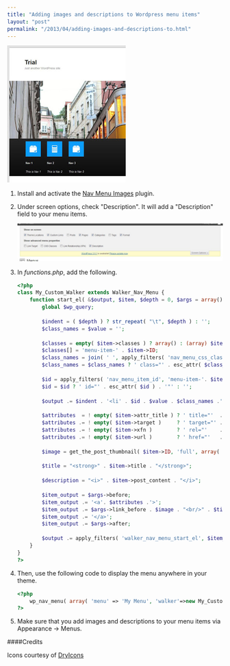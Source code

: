 ```yaml
---
title: "Adding images and descriptions to Wordpress menu items"
layout: "post"
permalink: "/2013/04/adding-images-and-descriptions-to.html"
---
```


![WP Menu](/images/wpmenu.jpg)

1. Install and activate the [Nav Menu Images](http://wordpress.org/extend/plugins/nav-menu-images/) plugin.
2. Under screen options, check "Description". It will add a "Description" field to your menu items. 
	
	![Screen Options](/images/screenoptions.jpg)

3. In _functions.php_, add the following. 

	```php
	<?php
	class My_Custom_Walker extends Walker_Nav_Menu {
		function start_el( &$output, $item, $depth = 0, $args = array(), $id = 0 ) {
			global $wp_query;

			$indent = ( $depth ) ? str_repeat( "\t", $depth ) : '';
			$class_names = $value = '';

			$classes = empty( $item->classes ) ? array() : (array) $item->classes;
			$classes[] = 'menu-item-' . $item->ID;
			$class_names = join( ' ', apply_filters( 'nav_menu_css_class', array_filter( $classes ), $item, $args ) );
			$class_names = $class_names ? ' class="' . esc_attr( $class_names ) . '"' : '';

			$id = apply_filters( 'nav_menu_item_id', 'menu-item-'. $item->ID, $item, $args );
			$id = $id ? ' id="' . esc_attr( $id ) . '"' : '';

			$output .= $indent . '<li' . $id . $value . $class_names .'>';

			$attributes  = ! empty( $item->attr_title ) ? ' title="'  . esc_attr( $item->attr_title ) .'"' : '';
			$attributes .= ! empty( $item->target )     ? ' target="' . esc_attr( $item->target     ) .'"' : '';
			$attributes .= ! empty( $item->xfn )        ? ' rel="'    . esc_attr( $item->xfn        ) .'"' : '';
			$attributes .= ! empty( $item->url )        ? ' href="'   . esc_attr( $item->url        ) .'"' : '';

			$image = get_the_post_thumbnail( $item->ID, 'full', array( 'alt' => $item->post_content, 'title' => $item->post_content ) );
			
			$title = "<strong>" . $item->title . "</strong>";
			
			$description = "<i>" . $item->post_content . "</i>";
			
			$item_output = $args->before;
			$item_output .= '<a'. $attributes .'>';
			$item_output .= $args->link_before . $image . "<br/>" . $title . "<br/>" . $description . $args->link_after;
			$item_output .= '</a>';
			$item_output .= $args->after;
			
			$output .= apply_filters( 'walker_nav_menu_start_el', $item_output, $item, $depth, $args );
		}
	}
	?>
	```

4. Then, use the following code to display the menu anywhere in your theme.

	```php
	<?php
		wp_nav_menu( array( 'menu' => 'My Menu', 'walker'=>new My_Custom_Walker() ) );
	?>
	```

5. Make sure that you add images and descriptions to your menu items via 
Appearance -> Menus.

####Credits

Icons courtesy of [DryIcons](http://dryicons.com/)
